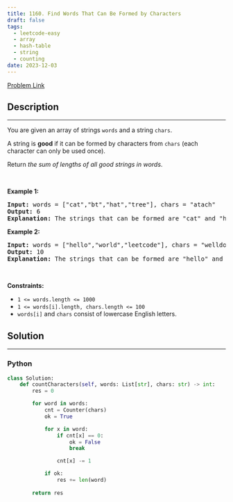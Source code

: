 ```yaml
---
title: 1160. Find Words That Can Be Formed by Characters
draft: false
tags: 
  - leetcode-easy
  - array
  - hash-table
  - string
  - counting
date: 2023-12-03
---
```


[Problem Link](https://leetcode.com/problems/find-words-that-can-be-formed-by-characters/)

## Description

---
<p>You are given an array of strings <code>words</code> and a string <code>chars</code>.</p>

<p>A string is <strong>good</strong> if it can be formed by characters from <code>chars</code> (each character can only be used once).</p>

<p>Return <em>the sum of lengths of all good strings in words</em>.</p>

<p>&nbsp;</p>
<p><strong class="example">Example 1:</strong></p>

<pre>
<strong>Input:</strong> words = [&quot;cat&quot;,&quot;bt&quot;,&quot;hat&quot;,&quot;tree&quot;], chars = &quot;atach&quot;
<strong>Output:</strong> 6
<strong>Explanation:</strong> The strings that can be formed are &quot;cat&quot; and &quot;hat&quot; so the answer is 3 + 3 = 6.
</pre>

<p><strong class="example">Example 2:</strong></p>

<pre>
<strong>Input:</strong> words = [&quot;hello&quot;,&quot;world&quot;,&quot;leetcode&quot;], chars = &quot;welldonehoneyr&quot;
<strong>Output:</strong> 10
<strong>Explanation:</strong> The strings that can be formed are &quot;hello&quot; and &quot;world&quot; so the answer is 5 + 5 = 10.
</pre>

<p>&nbsp;</p>
<p><strong>Constraints:</strong></p>

<ul>
	<li><code>1 &lt;= words.length &lt;= 1000</code></li>
	<li><code>1 &lt;= words[i].length, chars.length &lt;= 100</code></li>
	<li><code>words[i]</code> and <code>chars</code> consist of lowercase English letters.</li>
</ul>


## Solution

---
### Python
``` py title='find-words-that-can-be-formed-by-characters'
class Solution:
    def countCharacters(self, words: List[str], chars: str) -> int:
        res = 0

        for word in words:
            cnt = Counter(chars)
            ok = True

            for x in word:
                if cnt[x] == 0:
                    ok = False
                    break

                cnt[x] -= 1

            if ok:
                res += len(word)
        
        return res
```

